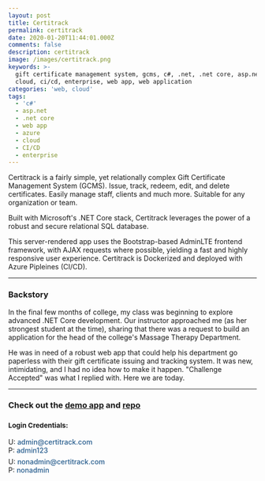 ```yaml
---
layout: post
title: Certitrack
permalink: certitrack
date: 2020-01-20T11:44:01.000Z
comments: false
description: certitrack
image: /images/certitrack.png
keywords: >-
  gift certificate management system, gcms, c#, .net, .net core, asp.net, azure,
  cloud, ci/cd, enterprise, web app, web application
categories: 'web, cloud'
tags:
  - 'c#'
  - asp.net
  - .net core
  - web app
  - azure
  - cloud
  - CI/CD
  - enterprise
---
```


<style>
    .cred-spacing {
      display: grid;
      grid-gap: 6px;
      grid-template-columns: repeat(auto-fit,minmax(250px,1fr));
    }
    .credentials {
      text-decoration: none;
      color: #265C8D;
      font-weight: 500;
    }
</style>

<p style="margin-top: 10px">
    Certitrack is a fairly simple, yet relationally complex Gift Certificate Management System (GCMS). Issue, track, redeem, edit, and delete certificates. Easily manage staff, clients and much more. Suitable for any organization or team.
</p>

Built with Microsoft's .NET Core stack, Certitrack leverages the power of a robust and secure relational SQL database.
  
This server-rendered app uses the Bootstrap-based AdminLTE frontend framework, with AJAX requests where possible, yielding a fast and highly responsive user experience. Certitrack is Dockerized and deployed with Azure Pipleines (CI/CD).

---

### Backstory

In the final few months of college, my class was beginning to explore advanced .NET Core development. Our instructor approached me (as her strongest student at the time), sharing that there was a request to build an application for the head of the college's Massage Therapy Department.
  
He was in need of a robust web app that could help his department go paperless with their gift certificate issuing and tracking system. It was new, intimidating, and I had no idea how to make it happen. "Challenge Accepted" was what I replied with. Here we are today.

---


### Check out the <a href="https://certitrack.nem.codes/" target="_blank">demo app</a> and <a href="https://github.com/ThatChocolateGuy/Certitrack" target="_blank">repo</a>
### <small>Login Credentials:</small>

<div class="cred-spacing">
  <div>
    <div>U: <span class="credentials">admin@certitrack.com</span></div>
    <div>P: <span class="credentials">admin123</span></div>
  </div>
    <div>
    <div>U: <span class="credentials">nonadmin@certitrack.com</span></div>
    <div>P: <span class="credentials">nonadmin</span></div>
  </div>
</div>

